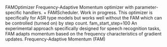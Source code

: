 
FAMOptimizer
Frequency-Adaptive Momentum optimizer with parameter-specific handlers. + FAMScheduler. Work in progress.
This optimizer is specifically for ASR type models but works well without the FAM which can be controlled (turned on) by step count. fam_start_step=100
An experimental approach specifically designed for speech recognition tasks, FAM adapts momentum based on the frequency characteristics of gradient updates.
Frequency-Adaptive Momentum (FAM)


